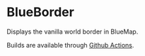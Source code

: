 # BlueBorder
Displays the vanilla world border in BlueMap.

Builds are available through [Github Actions](https://github.com/pop4959/BlueBorder/actions).
